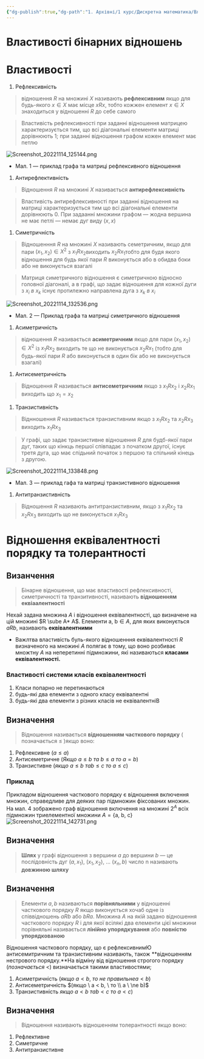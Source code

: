 ```yaml
---
{"dg-publish":true,"dg-path":"1. Архівні/1 курс/Дискретна математика/Властивості бінарних відношень.md","permalink":"/1-arhivni/1-kurs/diskretna-matematika/vlastivosti-binarnih-vidnoshen/"}
---
```


# Властивості бінарних відношень
# Властивості
1. Рефлексивність 

> відношення $R$  на множині $X$  називають **************************рефлексивним************************** якщо для будь-якого $x \in X$ має місце $xRx$, тобто кожжен елемент  $x \in X$ знаходиться у відношенні $R$ до себе самого
> 

> Властивість рефлексивності при заданні відношення матрицею характеризується тим, що всі діагональні елементи матриці дорівнюють 1; при заданні відношення графом кожен елемент має петлю
> 
![Screenshot_20221114_125144.png](/img/user/%D0%9A%D0%BE%D0%BD%D1%81%D0%BF%D0%B5%D0%BA%D1%82%D0%B8/1.%20%D0%90%D1%80%D1%85%D1%96%D0%B2%D0%BD%D1%96/1%20%D0%BA%D1%83%D1%80%D1%81/%D0%94%D0%B8%D1%81%D0%BA%D1%80%D0%B5%D1%82%D0%BD%D0%B0%20%D0%BC%D0%B0%D1%82%D0%B5%D0%BC%D0%B0%D1%82%D0%B8%D0%BA%D0%B0/%D0%97%D0%BE%D0%B1%D1%80%D0%B0%D0%B6%D0%B5%D0%BD%D0%BD%D1%8F/%D0%92%D0%BB%D0%B0%D1%81%D1%82%D0%B8%D0%B2%D0%BE%D1%81%D1%82%D1%96%20%D0%B1%D1%96%D0%BD%D0%B0%D1%80%D0%BD%D0%B8%D1%85%20%D0%B2%D1%96%D0%B4%D0%BD%D0%BE%D1%88%D0%B5%D0%BD%D1%8C/Screenshot_20221114_125144.png)
 - Мал. 1 — приклад графа та матриці рефлексивного відношення
1. Антирефлективність 

> Відношення $R$  на множині  $X$ називається **********антирефлексивність**********
> 

> Властивість антирефлексивності при заданні відношення на матриці характеризується тим що всі діагональні елементи дорівнюють 0. При задаанні множини графом — жодна вершина не має петлі — немає дуг виду $(x, x)$
> 
1. Симетричність 

> Відношенння $R$ на множині $X$ називають семетричним, якщо для пари $(x_1 , x_2) \in X^2$ з  $x_1Rx_2$виходить $x_2Rx_1$тобто для будя якого відношення для будь якої пари  $R$ виконується або в обидва боки або не виконується взагалі
> 

> Матриця симетричного відношення є симетричною відносно головної діагоналі, а в графі, що задає відношення для кожної дуги з $x_i \ в  \ x_k$ існує протилежно направлена дуга з $x_k \ в \ x_i$
> 
![Screenshot_20221114_132536.png](/img/user/%D0%9A%D0%BE%D0%BD%D1%81%D0%BF%D0%B5%D0%BA%D1%82%D0%B8/1.%20%D0%90%D1%80%D1%85%D1%96%D0%B2%D0%BD%D1%96/1%20%D0%BA%D1%83%D1%80%D1%81/%D0%94%D0%B8%D1%81%D0%BA%D1%80%D0%B5%D1%82%D0%BD%D0%B0%20%D0%BC%D0%B0%D1%82%D0%B5%D0%BC%D0%B0%D1%82%D0%B8%D0%BA%D0%B0/%D0%97%D0%BE%D0%B1%D1%80%D0%B0%D0%B6%D0%B5%D0%BD%D0%BD%D1%8F/%D0%92%D0%BB%D0%B0%D1%81%D1%82%D0%B8%D0%B2%D0%BE%D1%81%D1%82%D1%96%20%D0%B1%D1%96%D0%BD%D0%B0%D1%80%D0%BD%D0%B8%D1%85%20%D0%B2%D1%96%D0%B4%D0%BD%D0%BE%D1%88%D0%B5%D0%BD%D1%8C/Screenshot_20221114_132536.png)
- Мал. 2 — Приклад графа та матриці симетричного відношення
1. Асиметричність

> відношення $R$  називається **************************асиметричним**************************  якщо для пари $(x_1, x _2) \in X^2$ із $x_1Rx_2$ виходить те що не виконується  $x_2Rx_1$  (тобто для будь-якої пари $R$ або виконується в один бік або не виконується взагалі)
> 
1. Антисеметричність

> Відношення $R$ називається **антисеметричним** якщо з $x_1Rx_2$ і  $x_2Rx_1$  виходить що $x_1 = x_2$
> 
1. Транзистивність 

> Віднношення $R$ називається транзистивним якщо з $x_1Rx_2$  та $x_2Rx_3$  виходить $x_1Rx_3$
> 

> У графі, що задає транзистивне відношення $R$ для будб-якої пари дуг, таких що кінкць першої співпадає з початком другої, існує третя дуга, що має спідьний початок з першою та спільний кінець з другою.
> 
![Screenshot_20221114_133848.png](/img/user/%D0%9A%D0%BE%D0%BD%D1%81%D0%BF%D0%B5%D0%BA%D1%82%D0%B8/1.%20%D0%90%D1%80%D1%85%D1%96%D0%B2%D0%BD%D1%96/1%20%D0%BA%D1%83%D1%80%D1%81/%D0%94%D0%B8%D1%81%D0%BA%D1%80%D0%B5%D1%82%D0%BD%D0%B0%20%D0%BC%D0%B0%D1%82%D0%B5%D0%BC%D0%B0%D1%82%D0%B8%D0%BA%D0%B0/%D0%97%D0%BE%D0%B1%D1%80%D0%B0%D0%B6%D0%B5%D0%BD%D0%BD%D1%8F/%D0%92%D0%BB%D0%B0%D1%81%D1%82%D0%B8%D0%B2%D0%BE%D1%81%D1%82%D1%96%20%D0%B1%D1%96%D0%BD%D0%B0%D1%80%D0%BD%D0%B8%D1%85%20%D0%B2%D1%96%D0%B4%D0%BD%D0%BE%D1%88%D0%B5%D0%BD%D1%8C/Screenshot_20221114_133848.png)
- Мал. 3 — приклад гафа та матриці транзистивного відношення
1. Антитранзистивність 

> Відношення $R$ називають антитранзистивним, якщо з $x_1Rx_2$  та $x_2Rx_3$  виходить що не виконується $x_1Rx_3$
> 

# Відношення еквівалентності порядку та толерантності

## Визанчення

> Бінарне відношення, що має властивості рефлексивності, симетричності та транзитивності, називають ********************відношенням еквіаалентності********************
> 

Нехай задана множина $A$ і відношення еквівалентності, що визначене на цій множині $R \sube A* A$. Елементи $\text {a, b} \in A$, для яких виконується $aRb$, називають **еквівалентними**

- Важлтва властивість буль-якого відношенння еквівалентності $R$ визначеного на множині $A$ полягає в тому, що воно розбиває множтну $A$ на неперетинні підмножини, які називаються **класами еквівалентності.**

### Властивості системи класів еквівалентності

1. Класи попарно не перетинаються
2. будь-які два елементи з одного класу еквівалентні
3. будь-які два елементи з різних класів не еквівалентніВ

## Визначення

> Відношення називається **відношенням часткового порядку** ( позначається $\leq$ )якщо воно:
> 
1. Рефлексивне $(a \leq a)$
2. Антисеметричне $(Якщо \ a \leq b \ та \ b \leq a \ то \ a = b)$
3. Транзистивне $(якщо \ a \leq b \ та b \leq c \ то \ a \leq c )$

### Приклад

Прикладом відношення часткового порядку є відношення включення множин, справедливе для деяких пар підмножин фіксованих множин. На мал. 4 зображено граф відношення включення на множині $2^A$ всіх підмножин триелементної множини  $A  = \{\text{a, b, c}\}$
![Screenshot_20221114_142731.png](/img/user/%D0%9A%D0%BE%D0%BD%D1%81%D0%BF%D0%B5%D0%BA%D1%82%D0%B8/1.%20%D0%90%D1%80%D1%85%D1%96%D0%B2%D0%BD%D1%96/1%20%D0%BA%D1%83%D1%80%D1%81/%D0%94%D0%B8%D1%81%D0%BA%D1%80%D0%B5%D1%82%D0%BD%D0%B0%20%D0%BC%D0%B0%D1%82%D0%B5%D0%BC%D0%B0%D1%82%D0%B8%D0%BA%D0%B0/%D0%97%D0%BE%D0%B1%D1%80%D0%B0%D0%B6%D0%B5%D0%BD%D0%BD%D1%8F/%D0%92%D0%BB%D0%B0%D1%81%D1%82%D0%B8%D0%B2%D0%BE%D1%81%D1%82%D1%96%20%D0%B1%D1%96%D0%BD%D0%B0%D1%80%D0%BD%D0%B8%D1%85%20%D0%B2%D1%96%D0%B4%D0%BD%D0%BE%D1%88%D0%B5%D0%BD%D1%8C/Screenshot_20221114_142731.png)
## Визначення

> ********Шлях********  у графі відношення з вершини $а$ до вершини $b$ — це послідовність дуг $(a, x_1), \ (x_1, x_2), \ ... \ (x_n, b)$ число n називають ****************************довжиною шляху****************************
> 

## Визначення

> Елементи $a, b$  називаються **порівняльними**  у відношенні часткового порядку $R$ якщо виконується хочаб одне із співвідношень $aRb$ або $bRa$. Множина $A$ на якій задано відношення часткового порядку $R$ і для якої всілякі два елементи цієї множини порівняльні називається ************************************************лінійно упорядкування************************************************ або  ****************************************повністю упорядкованою****************************************
> 

Відношення часткового порядку, що є рефлексивнимЮ антисемитричним та транзистивним називають, також **відношенням нестрового порядку.**На відміну від відношення строгого порядку $(позначається \ <)$ визначається такими властивостями;

1. Асиметричність ($якщо \ a < b, \ то \ не \ правильне a < b)$
2. Антисеметричність $(якщо \  a < b, \ то \\ a \ \ne b)$
3. Транзистивність $якщо \ a < b \ та b < c \ то \ a < c)$

## Визначення

> Відношення називають відношенням толерантності якщо воно:
> 
1. Рефлективне
2. Симетричне
3. Антитранзистивне